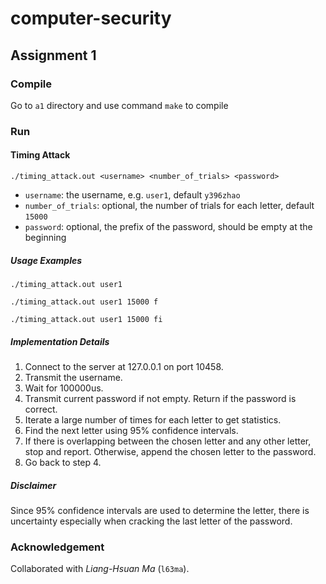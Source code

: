 # computer-security

## Assignment 1

### Compile

Go to `a1` directory and use command `make` to compile

### Run

#### Timing Attack

`./timing_attack.out <username> <number_of_trials> <password>`

- `username`: the username, e.g. `user1`, default `y396zhao`
- `number_of_trials`: optional, the number of trials for each letter, default `15000`
- `password`: optional, the prefix of the password, should be empty at the beginning

##### Usage Examples

`./timing_attack.out user1`

`./timing_attack.out user1 15000 f`

`./timing_attack.out user1 15000 fi`

##### Implementation Details

1. Connect to the server at 127.0.0.1 on port 10458.
2. Transmit the username.
3. Wait for 100000us.
4. Transmit current password if not empty. Return if the password is correct.
5. Iterate a large number of times for each letter to get statistics.
6. Find the next letter using 95% confidence intervals.
7. If there is overlapping between the chosen letter and any other letter, stop and report. Otherwise, append the chosen letter to the password.
8. Go back to step 4.

##### Disclaimer

Since 95% confidence intervals are used to determine the letter, there is uncertainty especially when cracking the last letter of the password.

### Acknowledgement

Collaborated with *Liang-Hsuan Ma* (`l63ma`).
